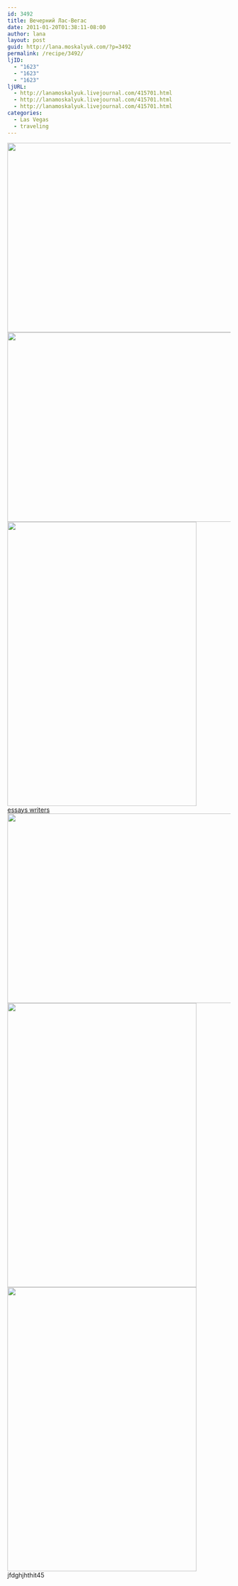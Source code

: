 ```yaml
---
id: 3492
title: Вечерний Лас-Вегас
date: 2011-01-20T01:38:11-08:00
author: lana
layout: post
guid: http://lana.moskalyuk.com/?p=3492
permalink: /recipe/3492/
ljID:
  - "1623"
  - "1623"
  - "1623"
ljURL:
  - http://lanamoskalyuk.livejournal.com/415701.html
  - http://lanamoskalyuk.livejournal.com/415701.html
  - http://lanamoskalyuk.livejournal.com/415701.html
categories:
  - Las Vegas
  - traveling
---
```

<img loading="lazy" class="alignnone" title="lv" src="http://farm6.static.flickr.com/5283/5369101979_08db1d3bdd_z.jpg" alt="" width="640" height="427" />

<img loading="lazy" class="alignnone" title="LV" src="http://farm6.static.flickr.com/5122/5369475554_2f18be340b_z.jpg" alt="" width="640" height="427" /> 

<img loading="lazy" class="alignnone" title="lv" src="http://farm6.static.flickr.com/5209/5362482813_9675f04a51_z.jpg" alt="" width="427" height="640" /> 

<!--more-->

<div>
  <a href='http://onlineessaywriterss.com/' title='essays writers'>essays writers</a>
</div>

<img loading="lazy" class="alignnone" title="lv" src="http://farm6.static.flickr.com/5165/5368857701_d88252a283_z.jpg" alt="" width="640" height="427" /> 

<img loading="lazy" class="alignnone" title="lv" src="http://farm6.static.flickr.com/5163/5362484339_23d443edcc_z.jpg" alt="" width="427" height="640" /> 

<img loading="lazy" class="alignnone" title="lv" src="http://farm6.static.flickr.com/5005/5362486151_4fea1497e0_z.jpg" alt="" width="427" height="640" /> 

<div>
  jfdghjhthit45
</div>